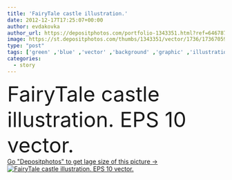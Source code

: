 ```yaml
---
title: 'FairyTale castle illustration.'
date: 2012-12-17T17:25:07+00:00
author: evdakovka
author_url: https://depositphotos.com/portfolio-1343351.html?ref=64678756
image: https://st.depositphotos.com/thumbs/1343351/vector/1736/17367059/api_thumb_450.jpg?forcejpeg=true
type: "post"
tags: ['green' ,'blue' ,'vector' ,'background' ,'graphic' ,'illustration' ,'design' ,'stone' ,'sky' ,'beautiful' ,'art' ,'grass' ,'sun' ,'field' ,'cute' ,'child' ,'old' ,'picture' ,'cartoon' ,'flag' ,'landscape' ,'pink' ,'fantasy' ,'architecture' ,'building' ,'exterior' ,'house' ,'tower' ,'window' ,'home' ,'dream' ,'fingers' ,'with' ,'drawing' ,'brick' ,'magic' ,'artwork' ,'panorama' ,'gate' ,'baby' ,'residential' ,'fairytale' ,'fairy' ,'tale' ,'princess' ,'king' ,'queen' ,'footpath' ,'story' ,'medieval' ]
categories: 
  - story
---
```

<div aling="center">
            <font size="60"> FairyTale castle illustration. EPS 10 vector.</font>   
</div>
<div>
    <a href='https://st.depositphotos.com/thumbs/1343351/vector/1736/17367059/api_thumb_450.jpg?forcejpeg=true?ref=64678756' target=_blank > Go "Depositphotos" to get lage size of this picture ->
        <img href='https://st.depositphotos.com/thumbs/1343351/vector/1736/17367059/api_thumb_450.jpg?forcejpeg=true?ref=64678756' src='https://st.depositphotos.com/1343351/1736/v/950/depositphotos_17367059-stock-illustration-fairytale-castle-illustration.jpg?forcejpeg=true' alt='FairyTale castle illustration. EPS 10 vector.' >
    </a>
</div>
